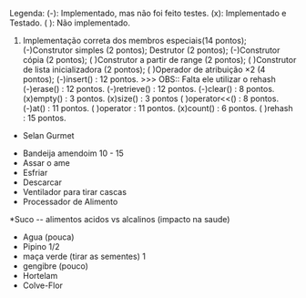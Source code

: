 Legenda:
(-): Implementado, mas não foi feito testes.
(x): Implementado e Testado.
( ): Não implementado.


1. Implementação correta dos membros especiais(14 pontos);
(-)Construtor simples (2 pontos);
Destrutor (2 pontos);
(-)Construtor cópia (2 pontos);
( )Construtor a partir de range (2 pontos);
( )Construtor de lista inicializadora (2 pontos);
( )Operador de atribuição ×2 (4 pontos);
(-)insert() : 12 pontos. >>> OBS:: Falta ele utilizar o rehash
(-)erase() : 12 pontos.
(-)retrieve() : 12 pontos.
(-)clear() : 8 pontos.
(x)empty() : 3 pontos.
(x)size() : 3 pontos
( )operator<<() : 8 pontos.
(-)at() : 11 pontos.
( )operator[]() : 11 pontos.
(x)count() : 6 pontos.
( )rehash : 15 pontos.

* Selan Gurmet
- Bandeija amendoim 10 - 15
- Assar o ame
- Esfriar
- Descarcar
- Ventilador para tirar cascas
- Processador de Alimento

*Suco
 -- alimentos acidos vs alcalinos (impacto na saude)
- Agua (pouca)
- Pipino 1/2
- maça verde (tirar as sementes) 1
- gengibre (pouco)
- Hortelam
- Colve-Flor

